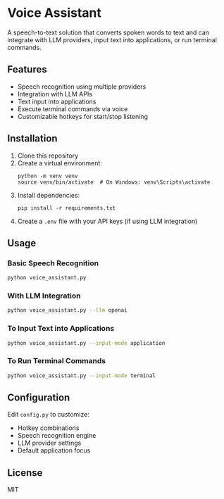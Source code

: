 # Voice Assistant

A speech-to-text solution that converts spoken words to text and can integrate with LLM providers, input text into applications, or run terminal commands.

## Features

- Speech recognition using multiple providers
- Integration with LLM APIs
- Text input into applications
- Execute terminal commands via voice
- Customizable hotkeys for start/stop listening

## Installation

1. Clone this repository
2. Create a virtual environment:
   ```
   python -m venv venv
   source venv/bin/activate  # On Windows: venv\Scripts\activate
   ```
3. Install dependencies:
   ```
   pip install -r requirements.txt
   ```
4. Create a `.env` file with your API keys (if using LLM integration)

## Usage

### Basic Speech Recognition

```bash
python voice_assistant.py
```

### With LLM Integration

```bash
python voice_assistant.py --llm openai
```

### To Input Text into Applications

```bash
python voice_assistant.py --input-mode application
```

### To Run Terminal Commands

```bash
python voice_assistant.py --input-mode terminal
```

## Configuration

Edit `config.py` to customize:
- Hotkey combinations
- Speech recognition engine
- LLM provider settings
- Default application focus

## License

MIT
